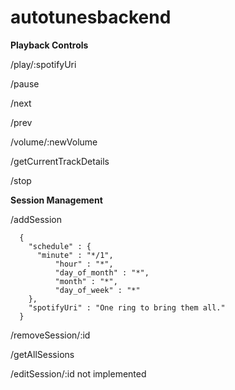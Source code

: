 # autotunesbackend


**Playback Controls**

/play/:spotifyUri

/pause

/next

/prev

/volume/:newVolume

/getCurrentTrackDetails

/stop


**Session Management**

/addSession
```
  {
    "schedule" : {
      "minute" : "*/1",
          "hour" : "*",
          "day_of_month" : "*",
          "month" : "*",
          "day_of_week" : "*"
    },
    "spotifyUri" : "One ring to bring them all."
  }
```
  
/removeSession/:id

/getAllSessions

/editSession/:id
  not implemented
